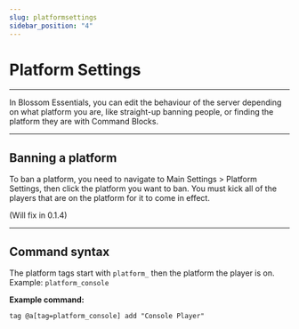 ```yaml
---
slug: platformsettings
sidebar_position: "4"
---
```

# Platform Settings

------------

In Blossom Essentials, you can edit the behaviour of the server depending on what platform you are, like straight-up banning people, or finding the platform they are with Command Blocks.

------------

## Banning a platform

To ban a platform, you need to navigate to Main Settings > Platform Settings, then click the platform you want to ban. You must kick all of the players that are on the platform for it to come in effect.

(Will fix in 0.1.4)

---------------------

## Command syntax

The platform tags start with `platform_` then the platform the player is on. Example: `platform_console`

**Example command:**

`tag @a[tag=platform_console] add "Console Player"`

